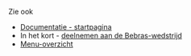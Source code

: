 Zie ook
* [Documentatie - startpagina](index.html)
* In het kort - [deelnemen aan de Bebras-wedstrijd](kort.html)
* [Menu-overzicht](watstaatwaar.html)
